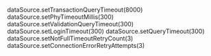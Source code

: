 dataSource.setTransactionQueryTimeout(8000)
dataSource.setPhyTimeoutMillis(300)
dataSource.setValidationQueryTimeout(300)
dataSource.setLoginTimeout(300)
dataSource.setQueryTimeout(300)
dataSource.setNotFullTimeoutRetryCount(3)
dataSource.setConnectionErrorRetryAttempts(3)
